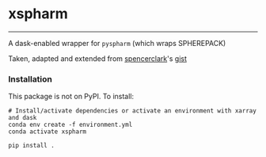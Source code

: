 # **xspharm** #
-----------------------------
A dask-enabled wrapper for `pyspharm` (which wraps SPHEREPACK)

Taken, adapted and extended from [spencerclark](https://github.com/spencerkclark)'s [gist](https://gist.github.com/spencerkclark/6a8e05a492111e52d8d8fb407d332611)

### Installation

This package is not on PyPI. To install:
```
# Install/activate dependencies or activate an environment with xarray and dask
conda env create -f environment.yml
conda activate xspharm

pip install .
```
